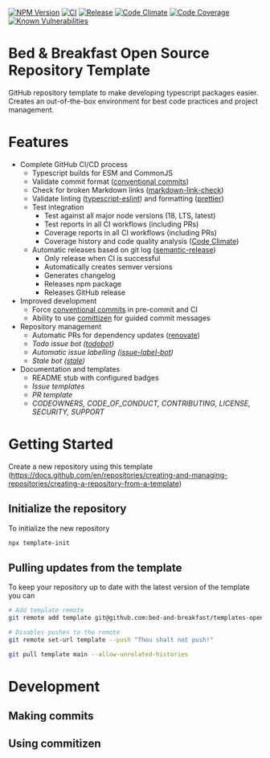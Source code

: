 [![NPM Version](https://img.shields.io/npm/v/@bed-and-breakfast/templates-open-source)](https://www.npmjs.com/package/@bed-and-breakfast/templates-open-source)
[![CI](https://github.com/bed-and-breakfast/templates-open-source/actions/workflows/ci.yml/badge.svg?branch=main)](https://github.com/bed-and-breakfast/templates-open-source/actions/workflows/ci.yml)
[![Release](https://github.com/bed-and-breakfast/templates-open-source/actions/workflows/release.yml/badge.svg?branch=main)](https://github.com/bed-and-breakfast/templates-open-source/actions/workflows/release.yml)
[![Code Climate](https://codeclimate.com/github/bed-and-breakfast/templates-open-source/badges/gpa.svg)](https://codeclimate.com/github/bed-and-breakfast/templates-open-source)
[![Code Coverage](https://codeclimate.com/github/bed-and-breakfast/templates-open-source/badges/coverage.svg)](https://codeclimate.com/github/bed-and-breakfast/templates-open-source)
[![Known Vulnerabilities](https://snyk.io/test/github/bed-and-breakfast/templates-open-source/badge.svg?targetFile=package.json)](https://snyk.io/test/github/bed-and-breakfast/templates-open-source?targetFile=package.json)

# Bed & Breakfast Open Source Repository Template

GitHub repository template to make developing typescript packages easier. Creates an out-of-the-box environment for best code practices and project management.

# Features

-   Complete GitHub CI/CD process
    -   Typescript builds for ESM and CommonJS
    -   Validate commit format ([conventional commits](https://www.conventionalcommits.org/en/v1.0.0/))
    -   Check for broken Markdown links ([markdown-link-check](https://github.com/tcort/markdown-link-check))
    -   Validate linting ([typescript-eslint](https://github.com/typescript-eslint/typescript-eslint)) and formatting ([prettier](https://github.com/prettier/prettier))
    -   Test integration
        -   Test against all major node versions (18, LTS, latest)
        -   Test reports in all CI workflows (including PRs)
        -   Coverage reports in all CI workflows (including PRs)
        -   Coverage history and code quality analysis ([Code Climate](https://codeclimate.com/))
    -   Automatic releases based on git log ([semantic-release](https://github.com/semantic-release/semantic-release))
        -   Only release when CI is successful
        -   Automatically creates semver versions
        -   Generates changelog
        -   Releases npm package
        -   Releases GitHub release
-   Improved development
    -   Force [conventional commits](https://www.conventionalcommits.org/en/v1.0.0/) in pre-commit and CI
    -   Ability to use [comittizen](https://github.com/commitizen/cz-cli) for guided commit messages
-   Repository management
    -   Automatic PRs for dependency updates ([renovate](https://github.com/renovatebot/renovate))
    -   _Todo issue bot ([todobot](https://github.com/apps/todobot))_
    -   _Automatic issue labelling ([issue-label-bot](https://github.com/marketplace/issue-label-bot))_
    -   _Stale bot ([stale](https://github.com/actions/stale))_
-   Documentation and templates
    -   README stub with configured badges
    -   _Issue templates_
    -   _PR template_
    -   _CODEOWNERS, CODE_OF_CONDUCT, CONTRIBUTING, LICENSE, SECURITY, SUPPORT_

# Getting Started

Create a new repository using this template (https://docs.github.com/en/repositories/creating-and-managing-repositories/creating-a-repository-from-a-template)

## Initialize the repository

To initialize the new repository

```sh
npx template-init
```

## Pulling updates from the template

To keep your repository up to date with the latest version of the template you can

```sh
# Add template remote
git remote add template git@github.com:bed-and-breakfast/templates-open-source.git

# Disables pushes to the remote
git remote set-url template --push "Thou shalt not push!"
```

```sh
git pull template main --allow-unrelated-histories
```

# Development

## Making commits

## Using commitizen
